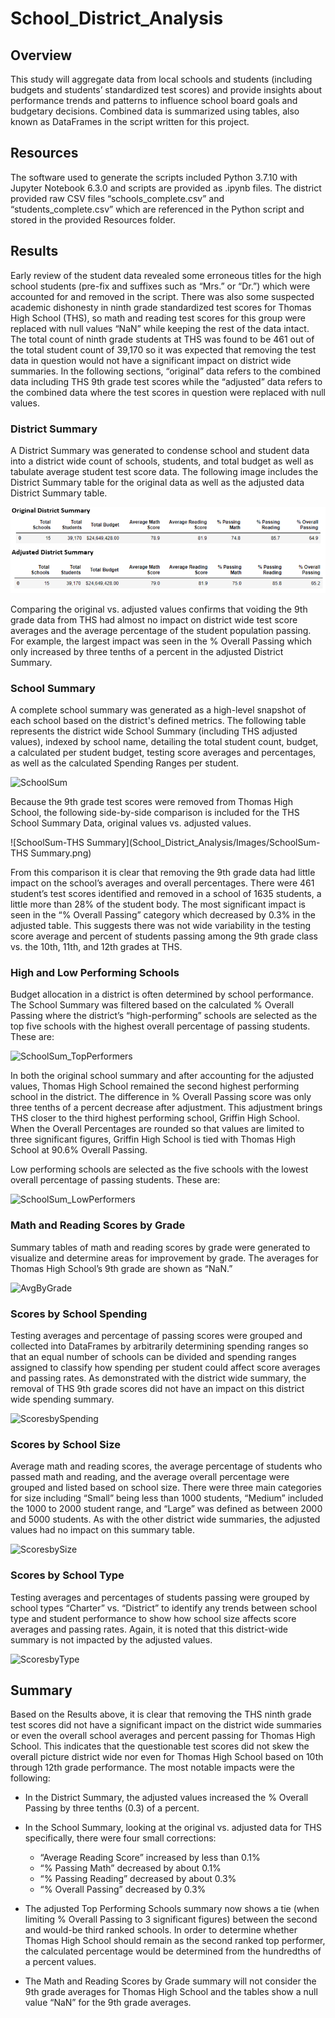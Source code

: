 # School_District_Analysis

## Overview

This study will aggregate data from local schools and students (including budgets and students’ standardized test scores) and provide insights about performance trends and patterns to influence school board goals and budgetary decisions.  Combined data is summarized using tables, also known as DataFrames in the script written for this project.  

## Resources

The software used to generate the scripts included Python 3.7.10 with Jupyter Notebook 6.3.0 and scripts are provided as .ipynb files.  The district provided raw CSV files “schools_complete.csv” and “students_complete.csv” which are referenced in the Python script and stored in the provided Resources folder.

## Results

Early review of the student data revealed some erroneous titles for the high school students (pre-fix and suffixes such as “Mrs.” or “Dr.”) which were accounted for and removed in the script.  There was also some suspected academic dishonesty in ninth grade standardized test scores for Thomas High School (THS), so math and reading test scores for this group were replaced with null values “NaN” while keeping the rest of the data intact.  The total count of ninth grade students at THS was found to be 461 out of the total student count of 39,170 so it was expected that removing the test data in question would not have a significant impact on district wide summaries.  In the following sections, “original” data refers to the combined data including THS 9th grade test scores while the “adjusted” data refers to the combined data where the test scores in question were replaced with null values.

### District Summary

A District Summary was generated to condense school and student data into a district wide count of schools, students, and total budget as well as tabulate average student test score data. The following image includes the District Summary table for the original data as well as the adjusted data District Summary table.

![DistrictSum_combined](/Images/DistrictSum_combined.PNG)

Comparing the original vs. adjusted values confirms that voiding the 9th grade data from THS had almost no impact on district wide test score averages and the average percentage of the student population passing.  For example, the largest impact was seen in the % Overall Passing which only increased by three tenths of a percent in the adjusted District Summary.

### School Summary

A complete school summary was generated as a high-level snapshot of each school based on the district's defined metrics.  The following table represents the district wide School Summary (including THS adjusted values), indexed by school name, detailing the total student count, budget, a calculated per student budget, testing score averages and percentages, as well as the calculated Spending Ranges per student.
 
![SchoolSum](School_District_Analysis/Images/SchoolSum.png)

Because the 9th grade test scores were removed from Thomas High School, the following side-by-side comparison is included for the THS School Summary Data, original values vs. adjusted values. 

![SchoolSum-THS Summary](School_District_Analysis/Images/SchoolSum-THS Summary.png)

From this comparison it is clear that removing the 9th grade data had little impact on the school’s averages and overall percentages. There were 461 student’s test scores identified and removed in a school of 1635 students, a little more than 28% of the student body.  The most significant impact is seen in the “% Overall Passing” category which decreased by 0.3% in the adjusted table.  This suggests there was not wide variability in the testing score average and percent of students passing among the 9th grade class vs. the 10th, 11th, and 12th grades at THS.

### High and Low Performing Schools

Budget allocation in a district is often determined by school performance.  The School Summary was filtered based on the calculated % Overall Passing where the district’s “high-performing” schools are selected as the top five schools with the highest overall percentage of passing students.  These are:

![SchoolSum_TopPerformers](School_District_Analysis/Images/SchoolSum_TopPerformers.png)

In both the original school summary and after accounting for the adjusted values, Thomas High School remained the second highest performing school in the district.  The difference in % Overall Passing score was only three tenths of a percent decrease after adjustment.  This adjustment brings THS closer to the third highest performing school, Griffin High School.  When the Overall Percentages are rounded so that values are limited to three significant figures, Griffin High School is tied with Thomas High School at 90.6% Overall Passing.

Low performing schools are selected as the five schools with the lowest overall percentage of passing students.  These are:

![SchoolSum_LowPerformers](School_District_Analysis/Images/SchoolSum_LowPerformers.png)


### Math and Reading Scores by Grade

Summary tables of math and reading scores by grade were generated to visualize and determine areas for improvement by grade.  The averages for Thomas High School’s 9th grade are shown as “NaN.”

![AvgByGrade](School_District_Analysis/Images/AvgByGrade.png)


### Scores by School Spending

Testing averages and percentage of passing scores were grouped and collected into DataFrames by arbitrarily determining spending ranges so that an equal number of schools can be divided and spending ranges assigned to classify how spending per student could affect score averages and passing rates. As demonstrated with the district wide summary, the removal of THS 9th grade scores did not have an impact on this district wide spending summary.

![ScoresbySpending](School_District_Analysis/Images/ScoresbySpending.png)

### Scores by School Size

Average math and reading scores, the average percentage of students who passed math and reading, and the average overall percentage were grouped and listed based on school size.  There were three main categories for size including “Small” being less than 1000 students, “Medium” included the 1000 to 2000 student range, and “Large” was defined as between 2000 and 5000 students.  As with the other district wide summaries, the adjusted values had no impact on this summary table.

![ScoresbySize](School_District_Analysis/Images/ScoresbySize.png)

### Scores by School Type

Testing averages and percentages of students passing were grouped by school types “Charter” vs. “District” to identify any trends between school type and student performance to show how school size affects score averages and passing rates.  Again, it is noted that this district-wide summary is not impacted by the adjusted values.

![ScoresbyType](School_District_Analysis/Images/ScoresbyType.png)


## Summary

Based on the Results above, it is clear that removing the THS ninth grade test scores did not have a significant impact on the district wide summaries or even the overall school averages and percent passing for Thomas High School.  This indicates that the questionable test scores did not skew the overall picture district wide nor even for Thomas High School based on 10th through 12th grade performance.  The most notable impacts were the following:

* In the District Summary, the adjusted values increased the % Overall Passing by three tenths (0.3) of a percent.

* In the School Summary, looking at the original vs. adjusted data for THS specifically, there were four small corrections:
  - “Average Reading Score” increased by less than 0.1%
  - “% Passing Math” decreased by about 0.1%
  - “% Passing Reading” decreased by about 0.3%
  - “% Overall Passing” decreased by 0.3%

* The adjusted Top Performing Schools summary now shows a tie (when limiting % Overall Passing to 3 significant figures) between the second and would-be third ranked schools.  In order to determine whether Thomas High School should remain as the second ranked top performer, the calculated percentage would be determined from the hundredths of a percent values.

* The Math and Reading Scores by Grade summary will not consider the 9th grade averages for Thomas High School and the tables show a null value “NaN” for the 9th grade averages.

